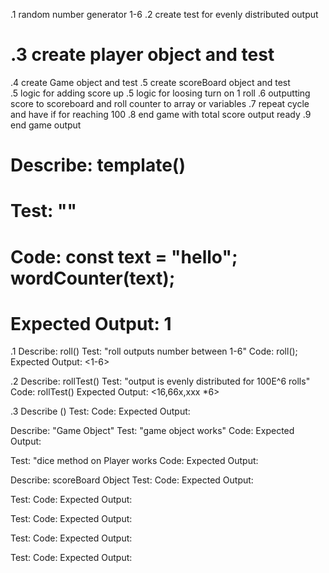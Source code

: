 .1 random number generator 1-6
.2 create test for evenly distributed output
# .3 create player object and test
.4   create Game object and test
.5 create scoreBoard object and test   
.5 logic for adding score up
.5 logic for loosing turn on 1 roll
.6 outputting score to scoreboard and roll counter to array or variables 
.7 repeat cycle and have if for reaching 100
.8 end game with total score output ready
.9 end game output


# Describe: template()
# Test: ""
# Code: const text = "hello"; wordCounter(text);
# Expected Output: 1

.1 Describe: roll()
Test: "roll outputs number between 1-6"
Code: roll();
Expected Output: <1-6>

.2 Describe: rollTest()
Test: "output is evenly distributed for 100E^6 rolls"
Code: rollTest()
Expected Output: <16,66x,xxx *6>

.3 Describe ()
Test:
Code:
Expected Output:


Describe: "Game Object"
Test: "game object works"
Code: 
Expected Output: 


Test: "dice method on Player works
Code:
Expected Output:

Describe: scoreBoard Object
Test: 
Code:
Expected Output:

Test:
Code:
Expected Output:

Test:
Code:
Expected Output:

Test:
Code:
Expected Output:

Test:
Code:
Expected Output:





